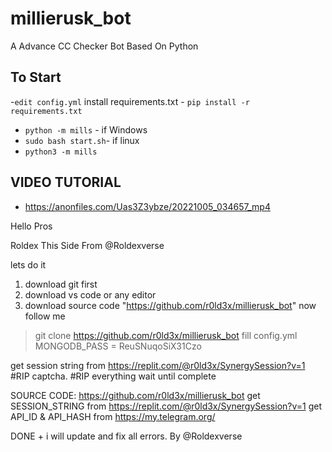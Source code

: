 # millierusk_bot
A Advance CC Checker Bot Based On Python

## To Start
-`edit config.yml`
install requirements.txt - `pip install -r requirements.txt`
- `python -m mills` - if Windows
- `sudo bash start.sh`- if linux
- `python3 -m mills`

## VIDEO TUTORIAL
 - https://anonfiles.com/Uas3Z3ybze/20221005_034657_mp4

Hello Pros

Roldex This Side From @Roldexverse

lets do it

1. download git first
2. download vs code or any editor
3. download source code "https://github.com/r0ld3x/millierusk_bot"
 now follow me

> git clone https://github.com/r0ld3x/millierusk_bot
 fill config.yml
MONGODB_PASS = ReuSNuqoSiX31Czo

get session string from https://replit.com/@r0ld3x/SynergySession?v=1
#RIP captcha.
#RIP everything
wait until complete



SOURCE CODE:  https://github.com/r0ld3x/millierusk_bot
get  SESSION_STRING from https://replit.com/@r0ld3x/SynergySession?v=1
get API_ID & API_HASH from https://my.telegram.org/

DONE + i will update and fix all errors.
By @Roldexverse

